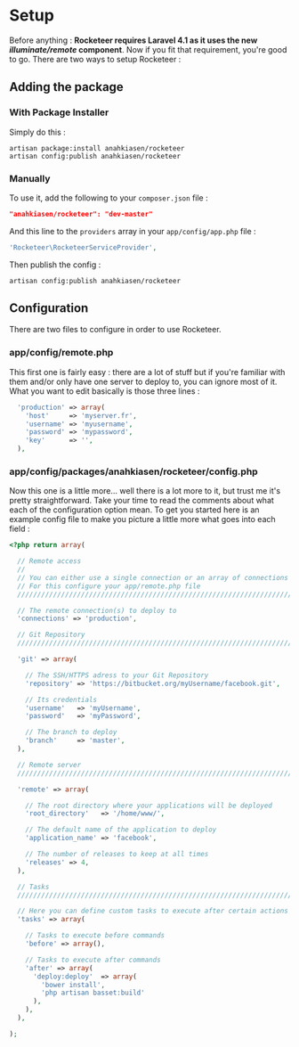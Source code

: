 # Setup

Before anything : **Rocketeer requires Laravel 4.1 as it uses the new _illuminate/remote_ component**.
Now if you fit that requirement, you're good to go. There are two ways to setup Rocketeer :

## Adding the package

### With Package Installer

Simply do this :

```
artisan package:install anahkiasen/rocketeer
artisan config:publish anahkiasen/rocketeer
```

### Manually

To use it, add the following to your `composer.json` file :

```json
"anahkiasen/rocketeer": "dev-master"
```

And this line to the `providers` array in your `app/config/app.php` file :

```php
'Rocketeer\RocketeerServiceProvider',
```

Then publish the config :

```
artisan config:publish anahkiasen/rocketeer
```

## Configuration

There are two files to configure in order to use Rocketeer.

### app/config/remote.php

This first one is fairly easy : there are a lot of stuff but if you're familiar with them and/or only have one server to deploy to, you can ignore most of it.
What you want to edit basically is those three lines :

```php
  'production' => array(
    'host'     => 'myserver.fr',
    'username' => 'myusername',
    'password' => 'mypassword',
    'key'      => '',
  ),
```

### app/config/packages/anahkiasen/rocketeer/config.php

Now this one is a little more... well there is a lot more to it, but trust me it's pretty straightforward. Take your time to read the comments about what each of the configuration option mean.
To get you started here is an example config file to make you picture a little more what goes into each field :

```php
<?php return array(

  // Remote access
  //
  // You can either use a single connection or an array of connections
  // For this configure your app/remote.php file
  //////////////////////////////////////////////////////////////////////

  // The remote connection(s) to deploy to
  'connections' => 'production',

  // Git Repository
  //////////////////////////////////////////////////////////////////////

  'git' => array(

    // The SSH/HTTPS adress to your Git Repository
    'repository' => 'https://bitbucket.org/myUsername/facebook.git',

    // Its credentials
    'username'   => 'myUsername',
    'password'   => 'myPassword',

    // The branch to deploy
    'branch'     => 'master',
  ),

  // Remote server
  //////////////////////////////////////////////////////////////////////

  'remote' => array(

    // The root directory where your applications will be deployed
    'root_directory'   => '/home/www/',

    // The default name of the application to deploy
    'application_name' => 'facebook',

    // The number of releases to keep at all times
    'releases' => 4,
  ),

  // Tasks
  //////////////////////////////////////////////////////////////////////

  // Here you can define custom tasks to execute after certain actions
  'tasks' => array(

    // Tasks to execute before commands
    'before' => array(),

    // Tasks to execute after commands
    'after' => array(
      'deploy:deploy'  => array(
        'bower install',
        'php artisan basset:build'
      ),
    ),
  ),

);
```